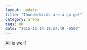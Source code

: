 ```yaml
---
layout: update
title: "Thunderbirds are a go go!"
category: arena
tags: OK
date: "2015-11-14 19:57:49 -0500"
---
```


All is well!
